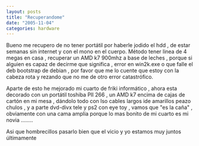 ```yaml
---
layout: posts
title: "Recuperandome"
date: "2005-11-04"
categories: hardware
---
```



Bueno me recupero de no tener portátil por haberle jodido el hdd , de estar semanas sin internet y con el mono en el cuerpo. Método tener linea de 4 megas en casa , recuperar un AMD k7 900mhz a base de leches , porque si alguien es capaz de decirme que significa , error en win2k.exe o que falle el deb bootstrap de debian , por favor que me lo cuente que estoy con la cabeza rota y rezando que no me de otro error catastrófico.

Aparte de esto he mejorado mi cuarto de friki informático , ahora esta decorado con un portátil toshiba PII 266 , un AMD k7 encima de cajas de cartón en mi mesa , dándolo todo con lso cables largos ide amarillos peazo chulos , y a parte dvd-divx tele y ps2 con eye toy , vamos que "es la caña" , obviamente con una cama amplia porque lo mas bonito de mi cuarto es mi novia ........

Asi que hombrecillos pasarlo bien que el vicio y yo estamos muy juntos últimamente

